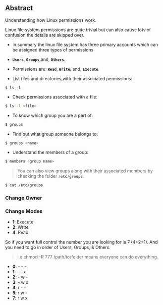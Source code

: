 
## Abstract
Understanding how Linux permissions work.

Linux file system permissions are quite trivial but can also cause lots of confusion the details are skipped over.
- In summary the linux file system has three primary accounts which can be assigned three types of permissions
- **`Users`**, **`Groups`**,and, **`Others`**.
- Permissions are: **`Read`**, **`Write`**, and, **`Execute`**. 

- List files and directories,with their associated permissions:
```
$ ls -l 
```
- Check permissions associated with a file:
```bash
$ ls -l <file>
```
-  To know which group you are a part of:
```bash
$ groups 
```
- Find out what group someone belongs to:
```bash
$ groups <name>
```
- Understand the members of a group:
```bash
$ members <group name>
```
> You can also view groups along with their associated members by checking the folder **`/etc/groups`**.
```bash
$ cat /etc/groups
```

### Change Owner

### Change Modes


- **1**: Execute
- **2**: Write
- **4**: Read

So if you want full control the number you are looking for is 7 (4+2+1).
And you need to go in order of Users, Groups, & Others.
> i.e chmod -R 777 /path/to/folder means everyone can do everything.
- **0**: - - -
- **1**: - - x
- **2**: - w - 
- **3**: - w x
- **4**: r - - 
- **5**: r w -
- **7**: r w x


 



